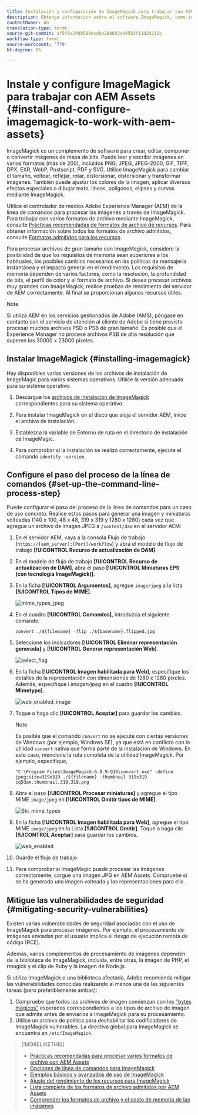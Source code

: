 ```yaml
---
title: Instalación y configuración de ImageMagick para trabajar con AEM Assets
description: Obtenga información sobre el software ImageMagick, cómo instalarlo, cómo configurar el paso del proceso de la línea de comandos y cómo utilizarlo para editar, componer y generar miniaturas de imágenes.
contentOwner: AG
translation-type: tm+mt
source-git-commit: af5f8a24db589ecdbe28d603ab9583f11d29212c
workflow-type: tm+mt
source-wordcount: '779'
ht-degree: 0%

---
```



# Instale y configure ImageMagick para trabajar con AEM Assets {#install-and-configure-imagemagick-to-work-with-aem-assets}

ImageMagick es un complemento de software para crear, editar, componer o convertir imágenes de mapa de bits. Puede leer y escribir imágenes en varios formatos (más de 200), incluidos PNG, JPEG, JPEG-2000, GIF, TIFF, DPX, EXR, WebP, Postscript, PDF y SVG. Utilice ImageMagick para cambiar el tamaño, voltear, reflejar, rotar, distorsionar, distorsionar y transformar imágenes. También puede ajustar los colores de la imagen, aplicar diversos efectos especiales o dibujar texto, líneas, polígonos, elipses y curvas mediante ImageMagick.

Utilice el controlador de medios Adobe Experience Manager (AEM) de la línea de comandos para procesar las imágenes a través de ImageMagick. Para trabajar con varios formatos de archivo mediante ImageMagick, consulte [Prácticas recomendadas de formatos de archivo de recursos](assets-file-format-best-practices.md). Para obtener información sobre todos los formatos de archivo admitidos, consulte [Formatos admitidos para los recursos](assets-formats.md).

Para procesar archivos de gran tamaño con ImageMagick, considere la posibilidad de que los requisitos de memoria sean superiores a los habituales, los posibles cambios necesarios en las políticas de mensajería instantánea y el impacto general en el rendimiento. Los requisitos de memoria dependen de varios factores, como la resolución, la profundidad de bits, el perfil de color y el formato de archivo. Si desea procesar archivos muy grandes con ImageMagick, realice pruebas de rendimiento del servidor de AEM correctamente. Al final se proporcionan algunos recursos útiles.

>[!NOTE]
>
>Si utiliza AEM en los servicios gestionados de Adobe (AMS), póngase en contacto con el servicio de atención al cliente de Adobe si tiene previsto procesar muchos archivos PSD o PSB de gran tamaño. Es posible que el Experience Manager no procese archivos PSB de alta resolución que superen los 30000 x 23000 píxeles.

## Instalar ImageMagick {#installing-imagemagick}

Hay disponibles varias versiones de los archivos de instalación de ImageMagic para varios sistemas operativos. Utilice la versión adecuada para su sistema operativo.

1. Descargue los [archivos de instalación de ImageMagick](https://www.imagemagick.org/script/download.php) correspondientes para su sistema operativo.
1. Para instalar ImageMagick en el disco que aloja el servidor AEM, inicie el archivo de instalación.

1. Establezca la variable de Entorno de ruta en el directorio de instalación de ImageMagic.
1. Para comprobar si la instalación se realizó correctamente, ejecute el comando `identify -version`.

## Configure el paso del proceso de la línea de comandos {#set-up-the-command-line-process-step}

Puede configurar el paso del proceso de la línea de comandos para un caso de uso concreto. Realice estos pasos para generar una imagen y miniaturas volteadas (140 x 100, 48 x 48, 319 x 319 y 1280 x 1280) cada vez que agregue un archivo de imagen JPEG a `/content/dam` en el servidor AEM:

1. En el servidor AEM, vaya a la consola Flujo de trabajo (`https://[aem_server]:[Port]/workflow`) y abra el modelo de flujo de trabajo **[!UICONTROL Recurso de actualización de DAM]**.
1. En el modelo de flujo de trabajo **[!UICONTROL Recurso de actualización de DAM]**, abra el paso **[!UICONTROL Miniaturas EPS (con tecnología ImageMagick)]**.
1. En la ficha **[!UICONTROL Argumentos]**, agregue `image/jpeg` a la lista **[!UICONTROL Tipos de MIME]**.

   ![mime_types_jpeg](assets/mime_types_jpeg.png)

1. En el cuadro **[!UICONTROL Comandos]**, introduzca el siguiente comando:

   `convert ./${filename} -flip ./${basename}.flipped.jpg`

1. Seleccione los indicadores **[!UICONTROL Eliminar representación generada]** y **[!UICONTROL Generar representación Web]**.

   ![select_flag](assets/select_flags.png)

1. En la ficha **[!UICONTROL Imagen habilitada para Web]**, especifique los detalles de la representación con dimensiones de 1280 x 1280 píxeles. Además, especifique i *imagen/jpeg* en el cuadro **[!UICONTROL Mimetype]**.

   ![web_enabled_image](assets/web_enabled_image.png)

1. Toque o haga clic **[!UICONTROL Aceptar]** para guardar los cambios.

   >[!NOTE]
   >
   >Es posible que el comando `convert` no se ejecute con ciertas versiones de Windows (por ejemplo, Windows SE), ya que está en conflicto con la utilidad `convert` nativa que forma parte de la instalación de Windows. En este caso, mencione la ruta completa de la utilidad ImageMagick. Por ejemplo, especifique,
   >
   >`"C:\Program Files\ImageMagick-6.8.9-Q16\convert.exe" -define jpeg:size=319x319 ./${filename} -thumbnail 319x319 cq5dam.thumbnail.319.319.png`

1. Abra el paso **[!UICONTROL Procesar miniaturas]** y agregue el tipo MIME `image/jpeg` en **[!UICONTROL Omitir tipos de MIME]**.

   ![Ski_mime_types](assets/skip_mime_types.png)

1. En la ficha **[!UICONTROL Imagen habilitada para Web]**, agregue el tipo MIME `image/jpeg` en la Lista **[!UICONTROL Omitir]**. Toque o haga clic **[!UICONTROL Aceptar]** para guardar los cambios.

   ![web_enabled](assets/web_enabled.png)

1. Guarde el flujo de trabajo.
1. Para comprobar si ImageMagic puede procesar las imágenes correctamente, cargue una imagen JPG en AEM Assets. Compruebe si se ha generado una imagen volteada y las representaciones para ella.

## Mitigue las vulnerabilidades de seguridad {#mitigating-security-vulnerabilities}

Existen varias vulnerabilidades de seguridad asociadas con el uso de ImageMagick para procesar imágenes. Por ejemplo, el procesamiento de imágenes enviadas por el usuario implica el riesgo de ejecución remota de código (RCE).

Además, varios complementos de procesamiento de imágenes dependen de la biblioteca de ImageMagick, incluida, entre otras, la imagen de PHP, el rmagick y el clip de Ruby y la imagen de Node.js.

Si utiliza ImageMagick o una biblioteca afectada, Adobe recomienda mitigar las vulnerabilidades conocidas realizando al menos una de las siguientes tareas (pero preferiblemente ambas):

1. Compruebe que todos los archivos de imagen comienzan con los [&quot;bytes mágicos&quot;](https://en.wikipedia.org/wiki/List_of_file_signatures) esperados correspondientes a los tipos de archivo de imagen que admite antes de enviarlos a ImageMagick para su procesamiento.
1. Utilice un archivo de política para deshabilitar los codificadores de ImageMagick vulnerables. La directiva global para ImageMagick se encuentra en `/etc/ImageMagick`.

>[!MORELIKETHIS]
>
>* [Prácticas recomendadas para procesar varios formatos de archivo con AEM Assets](assets-file-format-best-practices.md)
>* [Opciones de línea de comandos para ImageMagick](https://www.imagemagick.org/script/command-line-options.php)
>* [Ejemplos básicos y avanzados de uso de ImageMagick](https://www.imagemagick.org/Usage/)
>* [Ajuste del rendimiento de los recursos para ImageMagick](performance-tuning-guidelines.md)
>* [Lista completa de los formatos de archivo admitidos por AEM Assets](assets-formats.md)
>* [Comprender los formatos de archivo y el costo de memoria de las imágenes](https://www.scantips.com/basics1d.html)

